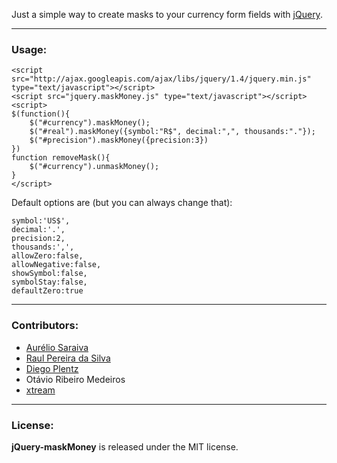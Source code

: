 Just a simple way to create masks to your currency form fields with [jQuery](http://jquery.com/).

***
### Usage:

	<script src="http://ajax.googleapis.com/ajax/libs/jquery/1.4/jquery.min.js" type="text/javascript"></script>
	<script src="jquery.maskMoney.js" type="text/javascript"></script>
	<script>
	$(function(){
		$("#currency").maskMoney();
		$("#real").maskMoney({symbol:"R$", decimal:",", thousands:"."});
		$("#precision").maskMoney({precision:3})
	})
	function removeMask(){
		$("#currency").unmaskMoney();
	}
	</script>

Default options are (but you can always change that):

	symbol:'US$',
	decimal:'.',
	precision:2,
	thousands:',',
	allowZero:false,
	allowNegative:false,
	showSymbol:false,
	symbolStay:false,
	defaultZero:true

***
### Contributors:
 * [Aurélio Saraiva](mailto:aureliosaraiva@gmail.com)
 * [Raul Pereira da Silva](http://raulpereira.com)
 * [Diego Plentz](http://plentz.org)
 * Otávio Ribeiro Medeiros
 * [xtream](http://github.com/xtream)

***
### License:
__jQuery-maskMoney__ is released under the MIT license.